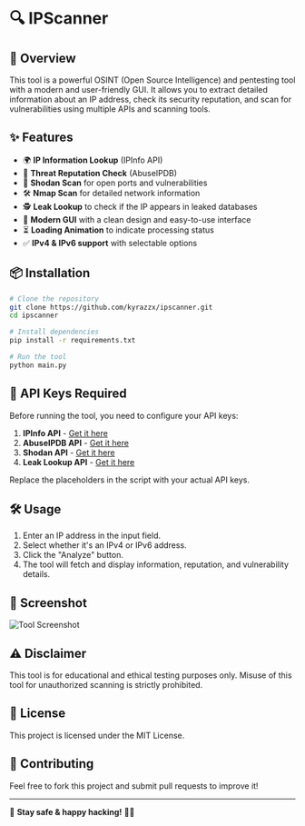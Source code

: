 # 🔍 IPScanner

## 🚀 Overview
This tool is a powerful OSINT (Open Source Intelligence) and pentesting tool with a modern and user-friendly GUI. It allows you to extract detailed information about an IP address, check its security reputation, and scan for vulnerabilities using multiple APIs and scanning tools.

## ✨ Features
- 🌍 **IP Information Lookup** (IPInfo API)
- 🚨 **Threat Reputation Check** (AbuseIPDB)
- 🔎 **Shodan Scan** for open ports and vulnerabilities
- 🛠 **Nmap Scan** for detailed network information
- 🕵️ **Leak Lookup** to check if the IP appears in leaked databases
- 🎨 **Modern GUI** with a clean design and easy-to-use interface
- ⏳ **Loading Animation** to indicate processing status
- ✅ **IPv4 & IPv6 support** with selectable options

## 📦 Installation
```bash
# Clone the repository
git clone https://github.com/kyrazzx/ipscanner.git
cd ipscanner

# Install dependencies
pip install -r requirements.txt

# Run the tool
python main.py
```

## 🔑 API Keys Required
Before running the tool, you need to configure your API keys:
1. **IPInfo API** - [Get it here](https://ipinfo.io/signup)
2. **AbuseIPDB API** - [Get it here](https://www.abuseipdb.com/register)
3. **Shodan API** - [Get it here](https://account.shodan.io/register)
4. **Leak Lookup API** - [Get it here](https://leak-lookup.com/)

Replace the placeholders in the script with your actual API keys.

## 🛠 Usage
1. Enter an IP address in the input field.
2. Select whether it's an IPv4 or IPv6 address.
3. Click the "Analyze" button.
4. The tool will fetch and display information, reputation, and vulnerability details.

## 📸 Screenshot
![Tool Screenshot](https://i.ibb.co/jkjHqNqn/image.png)

## ⚠️ Disclaimer
This tool is for educational and ethical testing purposes only. Misuse of this tool for unauthorized scanning is strictly prohibited.

## 📜 License
This project is licensed under the MIT License.

## 🤝 Contributing
Feel free to fork this project and submit pull requests to improve it!

---
🚀 **Stay safe & happy hacking!** 🕵️‍♂️
